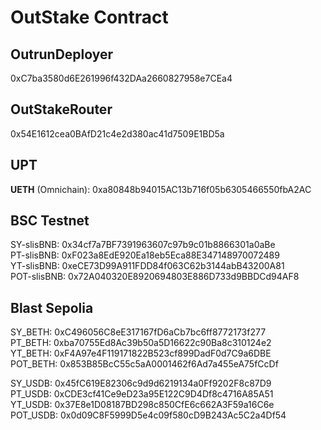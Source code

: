 # OutStake Contract

## OutrunDeployer

0xC7ba3580d6E261996f432DAa2660827958e7CEa4  

## OutStakeRouter

0x54E1612cea0BAfD21c4e2d380ac41d7509E1BD5a  

## UPT

**UETH** (Omnichain): 0xa80848b94015AC13b716f05b6305466550fbA2AC  

## BSC Testnet

SY-slisBNB: 0x34cf7a7BF7391963607c97b9c01b8866301a0aBe  
PT-slisBNB: 0xF023a8EdE920Ea18eb5Eca88E347148970072489  
YT-slisBNB: 0xeCE73D99A911FDD84f063C62b3144abB43200A81  
POT-slisBNB: 0x72A040320E8920694803E886D733d9BBDCd94AF8

## Blast Sepolia

SY_BETH: 0xC496056C8eE317167fD6aCb7bc6ff8772173f277  
PT_BETH: 0xba70755Ed8Ac39b50a5D16622c90Ba8c310124e2  
YT_BETH: 0xF4A97e4F119171822B523cf899DadF0d7C9a6DBE  
POT_BETH: 0x853B85BcC55c5aA0001462f6Ad7a455eA75fCcDf

SY_USDB: 0x45fC619E82306c9d9d6219134a0Ff9202F8c87D9  
PT_USDB: 0xCDE3cf41Ce9eD23a95E122C9D4Df8c4716A85A51  
YT_USDB: 0x37E8e1D08187BD298c850CfE6c662A3F59a16C6e  
POT_USDB: 0x0d09C8F5999D5e4c09f580cD9B243Ac5C2a4Df54
